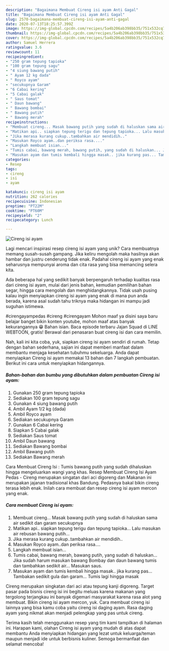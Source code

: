 ```yaml
---
description: "Bagaimana Membuat Cireng isi ayam Anti Gagal"
title: "Bagaimana Membuat Cireng isi ayam Anti Gagal"
slug: 2570-bagaimana-membuat-cireng-isi-ayam-anti-gagal
date: 2020-07-13T18:25:57.399Z
image: https://img-global.cpcdn.com/recipes/5a4b206ab398bb35/751x532cq70/cireng-isi-ayam-foto-resep-utama.jpg
thumbnail: https://img-global.cpcdn.com/recipes/5a4b206ab398bb35/751x532cq70/cireng-isi-ayam-foto-resep-utama.jpg
cover: https://img-global.cpcdn.com/recipes/5a4b206ab398bb35/751x532cq70/cireng-isi-ayam-foto-resep-utama.jpg
author: Samuel Herrera
ratingvalue: 3.6
reviewcount: 11
recipeingredient:
- "250 gram tepung tapioka"
- "100 gram tepung sagu"
- "4 siung bawang putih"
- " Ayam 12 kg dada"
- " Royco ayam"
- "secukupnya Garam"
- "6 Cabai kering"
- "5 Cabai galak"
- " Saus tomat"
- " Daun bawang"
- " Bawang bombai"
- " Bawang putih"
- " Bawang merah"
recipeinstructions:
- "Membuat cireng... Masak bawang putih yang sudah di haluskan sama air sedikit dan garam secukupnya"
- "Matikan api.. siapkan tepung terigu dan tepung tapioka... Lalu masukan air rebusan bawang putih..."
- "Jika merasa kurang cukup..tambahkan air mendidih.."
- "Masukan Royco ayam..dan periksa rasa...."
- "Langkah membuat isian..."
- "Tumis cabai, bawang merah, bawang putih, yang sudah di haluskan... Jika sudah harum masukan bawang Bombay dan daun bawang tumis dan tambahkan sedikit air... Masukan saus."
- "Masukan ayam dan tumis kembali hingga masak.. jika kurang pas... Tambakan sedikit gula dan garam... Tumis lagi hingga masak"
categories:
- Resep
tags:
- cireng
- isi
- ayam

katakunci: cireng isi ayam 
nutrition: 262 calories
recipecuisine: Indonesian
preptime: "PT22M"
cooktime: "PT60M"
recipeyield: "2"
recipecategory: Lunch

---
```



![Cireng isi ayam](https://img-global.cpcdn.com/recipes/5a4b206ab398bb35/751x532cq70/cireng-isi-ayam-foto-resep-utama.jpg)

Lagi mencari inspirasi resep cireng isi ayam yang unik? Cara membuatnya memang susah-susah gampang. Jika keliru mengolah maka hasilnya akan hambar dan justru cenderung tidak enak. Padahal cireng isi ayam yang enak seharusnya mempunyai aroma dan cita rasa yang bisa memancing selera kita.

Ada beberapa hal yang sedikit banyak berpengaruh terhadap kualitas rasa dari cireng isi ayam, mulai dari jenis bahan, kemudian pemilihan bahan segar, hingga cara mengolah dan menghidangkannya. Tidak usah pusing kalau ingin menyiapkan cireng isi ayam yang enak di mana pun anda berada, karena asal sudah tahu triknya maka hidangan ini mampu jadi suguhan istimewa.

#cirengayampedas #cireng #cirengayam Mohon maaf ya disini saya baru belajar banget bikin konten youtube, mohon maaf atas banyak kekurangannya 😁 Bahan isian. Baca episode terbaru Jajan Squad di LINE WEBTOON, gratis! Berawal dari penasaran buat cireng isi dan cara memilin.


Nah, kali ini kita coba, yuk, siapkan cireng isi ayam sendiri di rumah. Tetap dengan bahan sederhana, sajian ini dapat memberi manfaat dalam membantu menjaga kesehatan tubuhmu sekeluarga. Anda dapat menyiapkan Cireng isi ayam memakai 13 bahan dan 7 langkah pembuatan. Berikut ini cara untuk menyiapkan hidangannya.

<!--inarticleads1-->

##### Bahan-bahan dan bumbu yang dibutuhkan dalam pembuatan Cireng isi ayam:

1. Gunakan 250 gram tepung tapioka
1. Sediakan 100 gram tepung sagu
1. Gunakan 4 siung bawang putih
1. Ambil  Ayam 1/2 kg (dada)
1. Ambil  Royco ayam
1. Sediakan secukupnya Garam
1. Gunakan 6 Cabai kering
1. Siapkan 5 Cabai galak
1. Sediakan  Saus tomat
1. Ambil  Daun bawang
1. Sediakan  Bawang bombai
1. Ambil  Bawang putih
1. Sediakan  Bawang merah


Cara Membuat Cireng Isi : Tumis bawang putih yang sudah dihaluskan hingga mengeluarkan wangi yang khas. Resep Membuat Cireng Isi Ayam Pedas - Cireng merupakan singatan dari aci digoreng dan Makanan ini merupakan jajanan tradisional khas Bandung. Pedasnya bakal bikin cireng terasa lebih enak. Inilah cara membuat dan resep cireng isi ayam mercon yang enak. 

<!--inarticleads2-->

##### Cara membuat Cireng isi ayam:

1. Membuat cireng... Masak bawang putih yang sudah di haluskan sama air sedikit dan garam secukupnya
1. Matikan api.. siapkan tepung terigu dan tepung tapioka... Lalu masukan air rebusan bawang putih...
1. Jika merasa kurang cukup..tambahkan air mendidih..
1. Masukan Royco ayam..dan periksa rasa....
1. Langkah membuat isian...
1. Tumis cabai, bawang merah, bawang putih, yang sudah di haluskan... Jika sudah harum masukan bawang Bombay dan daun bawang tumis dan tambahkan sedikit air... Masukan saus.
1. Masukan ayam dan tumis kembali hingga masak.. jika kurang pas... Tambakan sedikit gula dan garam... Tumis lagi hingga masak


Cireng merupakan singkatan dari aci atau tepung kanji digoreng. Target pasar pada bisnis cireng isi ini begitu meluas karena makanan yang tergolong terjangkau ini banyak digemari masyarakat karena rasa alot yang membuat. Bikin cireng isi ayam mercon, yuk. Cara membuat cireng isi lainnya yang bisa kamu coba yaitu cireng isi daging ayam. Rasa daging ayam yang nikmat akan menjadi pelengkap yang pas untuk cireng. 

Terima kasih telah menggunakan resep yang tim kami tampilkan di halaman ini. Harapan kami, olahan Cireng isi ayam yang mudah di atas dapat membantu Anda menyiapkan hidangan yang lezat untuk keluarga/teman maupun menjadi ide untuk berbisnis kuliner. Semoga bermanfaat dan selamat mencoba!
